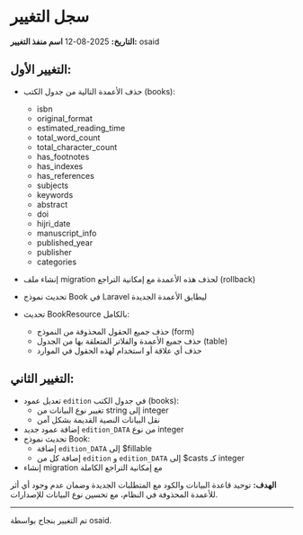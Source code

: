 # سجل التغيير

**التاريخ:** 2025-08-12
**اسم منفذ التغيير:** osaid

## التغيير الأول:

- حذف الأعمدة التالية من جدول الكتب (books):
  - isbn
  - original_format
  - estimated_reading_time
  - total_word_count
  - total_character_count
  - has_footnotes
  - has_indexes
  - has_references
  - subjects
  - keywords
  - abstract
  - doi
  - hijri_date
  - manuscript_info
  - published_year
  - publisher
  - categories

- إنشاء ملف migration لحذف هذه الأعمدة مع إمكانية التراجع (rollback)
- تحديث نموذج Book في Laravel ليطابق الأعمدة الجديدة
- تحديث BookResource بالكامل:
  - حذف جميع الحقول المحذوفة من النموذج (form)
  - حذف جميع الأعمدة والفلاتر المتعلقة بها من الجدول (table)
  - حذف أي علاقة أو استخدام لهذه الحقول في الموارد

## التغيير الثاني:

- تعديل عمود `edition` في جدول الكتب (books):
  - تغيير نوع البيانات من string إلى integer
  - نقل البيانات النصية القديمة بشكل آمن
- إضافة عمود جديد `edition_DATA` من نوع integer
- تحديث نموذج Book:
  - إضافة `edition_DATA` إلى $fillable
  - إضافة كل من `edition` و `edition_DATA` إلى $casts كـ integer
- إنشاء migration مع إمكانية التراجع الكاملة

**الهدف:**
توحيد قاعدة البيانات والكود مع المتطلبات الجديدة وضمان عدم وجود أي أثر للأعمدة المحذوفة في النظام، مع تحسين نوع البيانات للإصدارات.

---
تم التغيير بنجاح بواسطة osaid.
